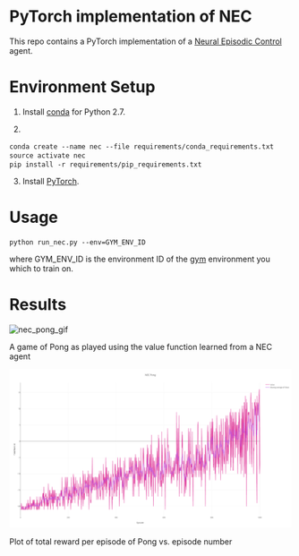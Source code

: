 # PyTorch implementation of NEC
This repo contains a PyTorch implementation of a [Neural Episodic Control](https://arxiv.org/abs/1703.01988) agent.

# Environment Setup
1. Install [conda](https://www.anaconda.com/download) for Python 2.7.

2.
```
conda create --name nec --file requirements/conda_requirements.txt
source activate nec
pip install -r requirements/pip_requirements.txt
```

3. Install [PyTorch](http://github.com/pytorch/pytorch).

# Usage
```
python run_nec.py --env=GYM_ENV_ID
```
where GYM_ENV_ID is the environment ID of the [gym](http://github.com/openai/gym) environment you which to train on.

# Results

![nec_pong_gif](./nec_pong.gif)

A game of Pong as played using the value function learned from a NEC agent

![nec_pong_png](./nec_pong.png)

Plot of total reward per episode of Pong vs. episode number
